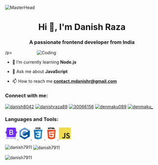![MasterHead](https://user-images.githubusercontent.com/106918656/209438619-25091cdf-a126-4e95-a24c-5efdf8057606.gif)
<h1 align="center">Hi 👋, I'm Danish Raza</h1>
<h3 align="center">A passionate frontend developer from India</h3>
<img align="right" alt="Coding" width="400" src="https://pin.it/7c9oVHP79">/p>

- 🌱 I’m currently learning **Node.js**

- 💬 Ask me about **JavaScript**

- 📫 How to reach me **contact.mdanishr@gmail.com**

<h3 align="left">Connect with me:</h3>
<p align="left">
<a href="https://twitter.com/danish8042" target="blank"><img align="center" src="https://raw.githubusercontent.com/rahuldkjain/github-profile-readme-generator/master/src/images/icons/Social/twitter.svg" alt="danish8042" height="30" width="40" /></a>
<a href="https://linkedin.com/in/danishraza89" target="blank"><img align="center" src="https://raw.githubusercontent.com/rahuldkjain/github-profile-readme-generator/master/src/images/icons/Social/linked-in-alt.svg" alt="danishraza89" height="30" width="40" /></a>
<a href="https://stackoverflow.com/users/30066156" target="blank"><img align="center" src="https://raw.githubusercontent.com/rahuldkjain/github-profile-readme-generator/master/src/images/icons/Social/stack-overflow.svg" alt="30066156" height="30" width="40" /></a>
<a href="https://instagram.com/denmaku089" target="blank"><img align="center" src="https://raw.githubusercontent.com/rahuldkjain/github-profile-readme-generator/master/src/images/icons/Social/instagram.svg" alt="denmaku089" height="30" width="40" /></a>
<a href="https://discord.gg/denmaku_" target="blank"><img align="center" src="https://raw.githubusercontent.com/rahuldkjain/github-profile-readme-generator/master/src/images/icons/Social/discord.svg" alt="denmaku_" height="30" width="40" /></a>
</p>

<h3 align="left">Languages and Tools:</h3>
<p align="left"> <a href="https://getbootstrap.com" target="_blank" rel="noreferrer"> <img src="https://raw.githubusercontent.com/devicons/devicon/master/icons/bootstrap/bootstrap-plain-wordmark.svg" alt="bootstrap" width="40" height="40"/> </a> <a href="https://www.cprogramming.com/" target="_blank" rel="noreferrer"> <img src="https://raw.githubusercontent.com/devicons/devicon/master/icons/c/c-original.svg" alt="c" width="40" height="40"/> </a> <a href="https://www.w3schools.com/css/" target="_blank" rel="noreferrer"> <img src="https://raw.githubusercontent.com/devicons/devicon/master/icons/css3/css3-original-wordmark.svg" alt="css3" width="40" height="40"/> </a> <a href="https://www.w3.org/html/" target="_blank" rel="noreferrer"> <img src="https://raw.githubusercontent.com/devicons/devicon/master/icons/html5/html5-original-wordmark.svg" alt="html5" width="40" height="40"/> </a> <a href="https://developer.mozilla.org/en-US/docs/Web/JavaScript" target="_blank" rel="noreferrer"> <img src="https://raw.githubusercontent.com/devicons/devicon/master/icons/javascript/javascript-original.svg" alt="javascript" width="40" height="40"/> </a> </p>

<p><img align="left" src="https://github-readme-stats.vercel.app/api/top-langs?username=danish7911&show_icons=true&locale=en&layout=compact" alt="danish7911" /></p>

<p>&nbsp;<img align="center" src="https://github-readme-stats.vercel.app/api?username=danish7911&show_icons=true&locale=en" alt="danish7911" /></p>

<p><img align="center" src="https://github-readme-streak-stats.herokuapp.com/?user=danish7911&" alt="danish7911" /></p>
